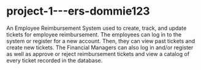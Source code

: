 # project-1---ers-dommie123
An Employee Reimbursement System used to create, track, and update tickets for employee reimbursement. The employees can log in to the system or register for a new account. Then, they can view past tickets and create new tickets. The Financial Managers can also log in and/or register as well as approve or reject reimbursement tickets and view a catalog of every ticket recorded in the database. 
